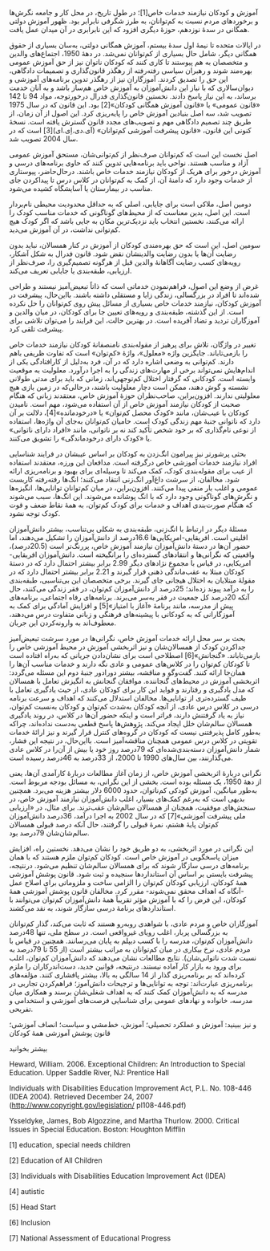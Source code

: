  آموزش و کودکان نیازمند خدمات خاص[1]؛ در طول تاریخ، در محل کار و جامعه نگرش‌ها و برخوردهای مردم نسبت به کم‌توانان، به طرز شگرفی نابرابر بود. ظهور آموزش دولتی همگانی در سدۀ نوزدهم، حوزۀ دیگری افزود که این نابرابری در آن میدان عمل یافت.

در ایالات متحده تا نیمۀ اول سدۀ بیستم، آموزش همگانی دولتی، به‌سان بسیاری از حقوق همگانی دیگر، شامل حال بسیاری از کم‌توانان نمی‌شد. در دهۀ 1950، اجتماع‌های والدین و متخصصان به‌ هم پیوستند تا کاری کنند که کودکان ناتوان نیز از حق آموزش عمومی بهره‌مند شوند و رهبران سیاسی رفته‌رفته از رهگذر قانون‌گذاری و تصمیمات دادگاهی، این حق را تصدیق کردند. آموزگاران نیز از رهگذر تدوین برنامه‌های آموزشی و دیوان‌سالاری که با نیاز این دانش‌آموزان به آموزش خاص هم‌ساز باشد و به آنان خدمت برساند، به این نیاز پاسخ دادند. نخستین قانون‌گذاری فدرال درخورتوجه، مواد 94 تا 142 «قانون عمومی» یا «قانون آموزش همگانی کودکان»[2] بود. این قانون که در سال 1975 تصویب شد، سه اصل بنیادین آموزش خاص را پایه‌ریزی کرد. این اصول از آن زمان، از طریق چند تصمیم دادگاهی مهم و تصویب‌های مجدد قانون گسترش یافته است. نسخۀ کنونی این قانون، «قانون پیشرفت آموزشی کم‌توانان» (آی.دی.اِی.ای)[3] است که در سال 2004 تصویب شد.

 اصل نخست این است که کم‌توانان صرف‌نظر از کم‌توانی‌شان، مستحق آموزش عمومی آزاد و مناسب هستند. نواحی باید برنامه‌هایی تدوین کنند که حاوی برنامه‌های درسی و آموزش درخور برای هریک از کودکان نیازمند خدمات خاص باشند. درحال‌حاضر، پیوستاری از خدمات وجود دارد که دامنۀ آن، از کمک به کم‌توانان در کلاس درس تا پیداکردن جای مناسب در بیمارستان یا آسایشگاه کشیده می‌شود.

دومین اصل، ملاکی است برای جایابی، اصلی که به حداقل محدودیت محیطی نام‌بردار است. این اصل، بدین معناست که از محیط‌های گوناگونی که خدمات مناسب کودک را ارائه می‌کنند، نخستین انتخاب باید نزدیک‌ترین مکان به جایی باشد که اگر کودک هیچ کم‌توانی نداشت، در آن آموزش می‌دید.

سومین اصل، این است که حق بهره‌مندی کودکان از آموزش در کنار همسالان، نباید بدون رضایت آن‌ها یا بدون رضایت والدینشان نقض شود. قانون فدرال به شکل آشکار، رویه‌های کسب رضایت آگاهانۀ والدین قبل از هرگونه تصمیم‌گیری را، صرف‌نظر از ارزیابی، طبقه‌بندی یا جایابی تعریف می‌کند.

غرض از وضع این اصول، فراهم‌نمودن خدماتی است که ذاتاً تبعیض‌آمیز نیستند و طراحی شده‌اند تا افراد در بزرگسالی، زندگی زایا و مستقلی داشته باشند. بااین‌حال، پیشرفت در آموزش کودکان، نیازمند خدمات خاص بسیاری از مسائل پیش روی کم‌توانان را حل نکرده است. از این گذشته، طبقه‌بندی و رویه‌های تعیین جا برای کودکان، در میان والدین و آموزگاران تردید و تضاد آفریده است. در بهترین حالت، این فرایند را می‌توان تلاشی برای پیشرفت تلقی کرد.

 تغییر در واژگان، تلاش برای پرهیز از مقوله‌بندی نامنصفانۀ کودکان نیازمند خدمات خاص را بازمی‌تاباند. جایگزین واژه «معلول»، واژۀ «کم‌توان» است که تفاوت ظریفی باهم دارند. کم‌توانی به وضعی اشاره دارد که در آن، فرد به‌دلیل از کارافتادگی یکی از اندام‌هایش نمی‌تواند برخی از مهارت‌های زندگی را به اجرا درآورد. معلولیت به موقعیت وابسته است. کودکانی که گرفتار اختلال کم‌توجهی‌اند، زمانی که باید برای مدتی طولانی نشسته و گوش دهند، ممکن است دچار معلولیت باشند، درحالی‌که در زمین بازی هیچ معلولیتی ندارند. افزون‌براین، صاحب‌نظران حوزۀ آموزش خاص، معتقدند زبانی که هنگام صحبت از کودکان نیازمند آموزش خاص از آن استفاده می‌شود، مهم است. نامیدن کودکان با عیب‌شان، مانند «کودک محصل کم‌توان» یا «درخودمانده»[4]، دلالت بر آن دارد که ناتوانی جنبۀ مهم زندگی کودک است. حامیان کم‌توانان به‌جای آن واژه‌ها، استفاده از نوعی نام‌گذاری که بر خود شخص تأکید کند نه بر ناتوانی، مانند «افراد دارای ناتوانی» یا «کودک دارای درخودماندگی» را تشویق می‌کنند.

 بحثی پرشورتر نیز پیرامون انگ‌زدن به کودکان بر اساس عیبشان در فرایند شناسایی افراد نیازمند خدمات آموزشی خاص درگرفته است. مدافعان این ورزه، معتقدند استفاده از عیب برای مقوله‌بندی کودک، کمک می‌کند تا وسیله‌ای برای بهبود و برنامه‌ریزی ارائه شود. مخالفان، از سرشت داغ‌آور انگ‌زنی انتقاد می‌کنند؛ انگ‌ها رفته‌رفته کاربست عمومی و اغلب بار منفی پیدا می‌کنند. افزون‌براین، در میان کم‌توانان توانایی‌ها، انگیزه‌ها و نگرش‌های گوناگونی وجود دارد که با انگ پوشانده می‌شوند. این انگ‌ها، سبب می‌شوند که هنگام صورت‌بندی اهداف و خدمات برای کودک کم‌توان، به همۀ نقاط ضعف و قوت کودک توجه نشود.

مسئلۀ دیگر در ارتباط با انگ‌زنی، طبقه‌بندی به شکلی بی‌تناسب، بیشتر دانش‌آموزان اقلیتی است. افریقایی-امریکایی‌ها 16.6درصد از دانش‌آموزان را تشکیل می‌دهند، اما حضور آن‌ها در دستۀ دانش‌آموزان نیازمند آموزش خاص، پررنگ‌تر است (20.5درصد)، واقعیتی که نگرانی‌ها و انتقادهای گسترده‌ای را برانگیخته است. دانش‌آموزان افریقایی-امریکایی، در قیاس با مجموع نژادهای دیگر 2.99 برابر بیشتر احتمال دارد که در دستۀ کودکان مبتلا به عقب‌ماندگی ذهنی قرار گیرند و 2.21 برابر بیشتر احتمال دارد که در مقولۀ مبتلایان به اختلال هیجانی جای گیرند. برخی متخصصان این بی‌تناسبی، طبقه‌بندی را به درآمد پیوند زده‌اند؛ 25درصد از دانش‌آموزان کم‌توان، در فقر زندگی می‌کنند، حال آنکه 20درصد کل جمعیت در فقر به‌سر می‌برند. برنامه‌های رفاه اجتماعی، برنامه‌های پیش از مدرسه، مانند برنامۀ «آغاز با امتیاز»[5] و افزایش آمادگی برای کمک به آموزگارانی که به کودکانی با پیشینه‌های فرهنگی و زبانی متفاوت درس می‌دهند، معطوف‌اند به وارونه‌کردن این جریان.

 بحث بر سر محل ارائه خدمات آموزش خاص، نگرانی‌ها در مورد سرشت تبعیض‌آمیز جداکردن کودک از همسالان‌شان و نیز اثربخشی آموزش در محیط آموزشی خاص را بازمی‌تاباند. «گنجانش»[6] اصطلاحی است برای نشان‌دادن جریانی که به‌راه افتاده است تا کودکان کم‌توان را در کلاس‌های عمومی و عادی نگه دارند و خدمات مناسب آن‌ها را همان‌جا ارائه کنند. گفت‌وگو و مناقشه، بیشتر دورادور جنبۀ دوم این مسئله می‌گردد: اثربخشی آموزش در محیط‌های گنجاننده. موافقان گنجانش به انگیزش تعامل با همسالان که مدل یادگیری و رفتارند و فواید این کار برای کودکان عادی، از حیث یادگیری تعامل با طیف گسترده‌تری از توانایی‌ها. مخالفان استدلال می‌کنند که اهداف و سرعت برنامه درسی در کلاس درس عادی، از آنچه کودکان به‌شدت کم‌توان و کودکان به‌نسبت کم‌توان، نیاز به یاد گرفتنش دارند، فراتر است و اینکه حضور آن‌ها در کلاس، در روند یادگیری همسالان سالم‌شان خلل ایجاد می‌کند. پژوهش‌ها پاسخ قطعی به‌دست نداده‌اند، چراکه به‌طور کامل پذیرفتنی نیست که کودکان در گروه‌های کنترل قرار گیرند و نیز ارائۀ خدمات تقویتی در کلاس درس عمومی همچنان مناقشه‌آمیز است. بااین‌حال، در نتیجه این فشار، شمار دانش‌آموزان دسته‌بندی‌شده‌ای که 79درصد روز خود یا بیش از آن‌را در کلاس عادی می‌گذارنند، بین سال‌های 1990 تا 2000، از 33درصد به 46درصد رسیده است.

 نگرانی دربارۀ اثربخشی آموزش خاص، از زمان آغاز مطالعات دربارۀ کارآمدی آن‌ها، یعنی از دهۀ 1950، یک مسئله بوده است. بخشی از این نگرانی، به مسائل بودجه مربوط است. به‌طور میانگین، آموزش کودکی کم‌ناتوان، حدود 6000 دلار بیشتر هزینه می‌برد. همچنین بدیهی است که به‌رغم کمک‌های بسیار، اغلب دانش‌آموزان نیازمند آموزش خاص، در سنجش‌های موفقیت، همچنان از همسالان سالم‌شان عقب‌ترند. برای مثال، در «ارزیابی ملی پیشرفت آموزشی»[7] که در سال 2002 به اجرا درآمد، 36درصد دانش‌آموزان کم‌توان پایۀ هشتم، نمرۀ قبولی را گرفتند، حال آنکه درصد قبولی همسالان سالم‌شان‌شان 79درصد بود.

 این نگرانی در مورد اثربخشی، به دو طریق خود را نشان می‌دهد. نخستین راه، افزایش میزان پاسخگویی در آموزش خاص است. کودکان کم‌توان ملزم هستند که با همان برنامه‌های درسی سازگار شوند که برای همسالان سالم‌شان تنظیم می‌شود. درنتیجه، پیشرفت بایستی بر اساس آن استانداردها سنجیده و ثبت شود. قانون پوشش آموزشی همۀ کودکان، ارزیابی کودکان کم‌توان را الزامی ساخت و ملزوماتی برای اصلاح عمل -آنگاه که اهداف محقق نمی‌شوند- مقرر کرد. مخالفان قانون پوشش آموزشی همۀ کودکان، این فرض را که با آموزش مؤثر تقریباً همۀ دانش‌آموزان کم‌توان می‌توانند با استانداردهای برنامۀ درسی سازگار شوند، به نقد می‌کشند.

آموزگاران خاص و مردم عادی، با شواهدی روبه‌رو هستند که ثابت می‌کند، گذار کم‌توانان به بزرگسالی پربار، اغلب رویای غیرواقعی است. در سطح ملی، تنها 48درصد دانش‌آموزان کم‌توان، مدرسه را با کسب دیپلم به پایان می‌رسانند. همچنین در قیاس با مردم عادی، نرخ بیکاری در میان کم‌توانان به مراتب بیشتر است (از 55 تا 79درصد به نسبت شدت ناتوانی‌شان). نتایج مطالعات نشان می‌دهند که دانش‌آموزان کم‌توان، اغلب برای ورود به بازار کار آماده نیستند. درنتیجه، قوانین جدید، دست‌اندرکاران را ملزم کرده‌اند که بر برنامه‌ریزی گذار از 14 سالگی به بالا، بیشتر پافشاری کنند. مؤلفه‌های برنامه‌ریزی عبارت‌اند: توجه به توانایی‌ها و ترجیحات دانش‌آموز؛ فراهم‌کردن تجاربی در مدرسه که به دانش‌آموزان کمک کنند که به اهداف شغلی‌شان برسند و همکاری میان مدرسه، خانواده و نهادهای عمومی برای شناسایی فرصت‌های آموزشی و استخدامی و تفریحی.

و نیز ببینید: آموزش و عملکرد تحصیلی؛ آموزش، خط‌مشی و سیاست؛ انصاف آموزشی؛ قانون پوشش آموزشی همۀ کودکان

بیشتر بخوانید

Heward, William. 2006. Exceptional Children: An Introduction to Special Education. Upper Saddle River, NJ: Prentice Hall

 Individuals with Disabilities Education Improvement Act, P.L. No. 108-446 (IDEA 2004). Retrieved December 24, 2007 (http://www.copyright.gov/legislation/ pl108-446.pdf)

Ysseldyke, James, Bob Algozzine, and Martha Thurlow. 2000. Critical Issues in Special Education. Boston: Houghton Mifflin

[1] education, special needs children

 [2] Education of All Children

[3] Individuals with Disabilities Education Improvement Act (IDEA)

[4] autistic

[5] Head Start

 [6] Inclusion

[7] National Assessment of Educational Progress

 

  


 